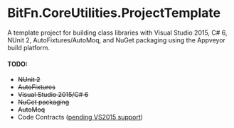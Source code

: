 BitFn.CoreUtilities.ProjectTemplate
======
A template project for building class libraries with Visual Studio 2015, C# 6, NUnit 2, AutoFixtures/AutoMoq, and NuGet packaging using the Appveyor build platform.

#### TODO:
- ~~NUnit 2~~
- ~~AutoFixtures~~
- ~~Visual Studio 2015/C# 6~~
- ~~NuGet packaging~~
- ~~AutoMoq~~
- Code Contracts ([pending VS2015 support](https://social.msdn.microsoft.com/Forums/en-US/03a762c2-18ba-4e0e-871c-4dfcfbc934c2/does-visual-studio-2015-preview-support-code-contracts?forum=codecontracts))
